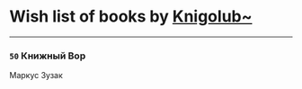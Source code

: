 # Wish list of books by [Knigolub~](https://plus.google.com/u/0/111878597279669641685/)
---

### `50` Книжный Вор
Маркус Зузак

